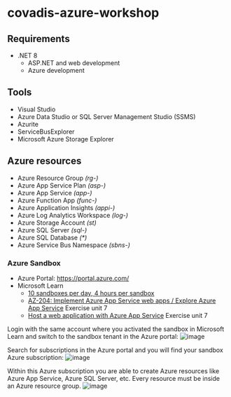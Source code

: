 # covadis-azure-workshop

## Requirements
- .NET 8
  - ASP.NET and web development
  - Azure development

## Tools
- Visual Studio
- Azure Data Studio or SQL Server Management Studio (SSMS)
- Azurite
- ServiceBusExplorer
- Microsoft Azure Storage Explorer

## Azure resources
- Azure Resource Group _(rg-)_
- Azure App Service Plan _(asp-)_
- Azure App Service _(app-)_
- Azure Function App _(func-)_
- Azure Application Insights _(appi-)_
- Azure Log Analytics Workspace _(log-)_
- Azure Storage Account _(st)_
- Azure SQL Server _(sql-)_
- Azure SQL Database _(*)_
- Azure Service Bus Namespace _(sbns-)_

### Azure Sandbox
- Azure Portal: https://portal.azure.com/
- Microsoft Learn
  - [10 sandboxes per day, 4 hours per sandbox](https://community.dynamics.com/blogs/post/?postid=990c7a16-9426-427f-9a2c-a94df8dad1f5)
  - [AZ-204: Implement Azure App Service web apps / Explore Azure App Service](https://learn.microsoft.com/en-us/training/modules/introduction-to-azure-app-service/1-introduction) Exercise unit 7
  - [Host a web application with Azure App Service](https://learn.microsoft.com/en-us/training/modules/host-a-web-app-with-azure-app-service/1-introduction) Exercise unit 7

Login with the same account where you activated the sandbox in Microsoft Learn and switch to the sandbox tenant in the Azure portal:
 ![image](https://github.com/user-attachments/assets/bfd5b860-974a-45d5-bde1-3541104883c4)

Search for subscriptions in the Azure portal and you will find your sandbox Azure subscription:
![image](https://github.com/user-attachments/assets/a4a72325-5f36-41de-9d91-7083bc5c1269)

Within this Azure subscription you are able to create Azure resources like Azure App Service, Azure SQL Server, etc. Every resource must be inside an Azure resource group.
![image](https://github.com/user-attachments/assets/2535889d-b5eb-4d75-9557-6cff4e066097)

